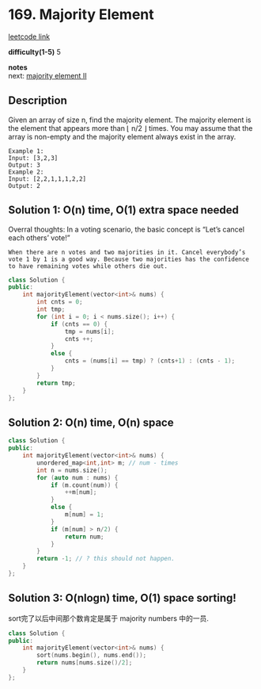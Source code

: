 # 169. Majority Element

[leetcode link](https://leetcode.com/problems/majority-element/)

**difficulty(1-5)** 
5

**notes**   
next: [majority element II]()

## Description

Given an array of size n, find the majority element. The majority element is the element that appears more than ⌊ n/2 ⌋ times.
You may assume that the array is non-empty and the majority element always exist in the array.
```
Example 1:
Input: [3,2,3]
Output: 3
Example 2:
Input: [2,2,1,1,1,2,2]
Output: 2
```

## Solution 1: O(n) time, O(1) extra space needed

Overral thoughts:
    In a voting scenario, the basic concept is “Let’s cancel each others’ vote!”

    When there are n votes and two majorities in it. Cancel everybody’s vote 1 by 1 is a good way. Because two majorities has the confidence to have remaining votes while others die out.


```c++
class Solution {
public:
    int majorityElement(vector<int>& nums) {
        int cnts = 0;
        int tmp;
        for (int i = 0; i < nums.size(); i++) {
            if (cnts == 0) {
                tmp = nums[i];
                cnts ++;
            }
            else {
                cnts = (nums[i] == tmp) ? (cnts+1) : (cnts - 1);                
            }
        }
        return tmp;
    }
};
```
## Solution 2: O(n) time, O(n) space
```c++
class Solution {
public:
    int majorityElement(vector<int>& nums) {
        unordered_map<int,int> m; // num - times
        int n = nums.size();
        for (auto num : nums) {
            if (m.count(num)) {
                ++m[num];
            }
            else {
                m[num] = 1;
            }
            if (m[num] > n/2) {
                return num;
            }
        }
        return -1; // ? this should not happen.
    }
};
```

## Solution 3: O(nlogn) time, O(1) space sorting!

sort完了以后中间那个数肯定是属于 majority numbers 中的一员.
```c++
class Solution {
public:
    int majorityElement(vector<int>& nums) {
        sort(nums.begin(), nums.end());
        return nums[nums.size()/2];
    }
};
```